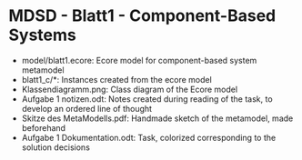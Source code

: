 # MDSD - Blatt1 - Component-Based Systems

- model/blatt1.ecore: Ecore model for component-based system metamodel
- blatt1_c/*: Instances created from the ecore model
- Klassendiagramm.png: Class diagram of the Ecore model
- Aufgabe 1 notizen.odt: Notes created during reading of the task, to develop an ordered line of thought
- Skitze des MetaModells.pdf: Handmade sketch of the metamodel, made beforehand
- Aufgabe 1 Dokumentation.odt: Task, colorized corresponding to the solution decisions
